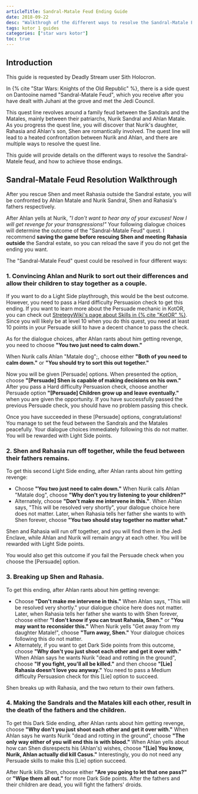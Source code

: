 ```yaml
---
articleTitle: Sandral-Matale Feud Ending Guide
date: 2018-09-22
desc: "Walkthrogh of the different ways to resolve the Sandral-Matale Feud quest in Star Wars: Knights of the Old Republic."
tags: kotor 1 guides
categories: ["star wars kotor"]
toc: true
---
```


## Introduction

This guide is requested by Deadly Stream user Sith Holocron.

In {% cite "Star Wars: Knights of the Old Republic" %}, there is a side quest on Dantooine named "Sandral-Matale Feud", which you receive after you have dealt with Juhani at the grove and met the Jedi Council.

This quest line revolves around a family feud between the Sandrals and the Matales, mainly between their patriarchs, Nurik Sandral and Ahlan Matale. As you progress the quest line, you will discover that Nurik's daughter, Rahasia and Ahlan's son, Shen are romantically involved. The quest line will lead to a heated confrontation between Nurik and Ahlan, and there are multiple ways to resolve the quest line.

This guide will provide details on the different ways to resolve the Sandral-Matele feud, and how to achieve those endings.

## Sandral-Matale Feud Resolution Walkthrough

After you rescue Shen and meet Rahasia outside the Sandral estate, you will be confronted by Ahlan Matale and Nurik Sandral, Shen and Rahasia's fathers respectively.

After Ahlan yells at Nurik, *"I don't want to hear any of your excuses! Now I will get revenge for your transgressions!"* Your following dialogue choices will determine the outcome of the "Sandral-Matale Feud" quest. I recommend **saving the game before rescuing Shen and meeting Rahasia outside** the Sandral estate, so you can reload the save if you do not get the ending you want.

The "Sandral-Matale Feud" quest could be resolved in four different ways:

### 1\. Convincing Ahlan and Nurik to sort out their differences and allow their children to stay together as a couple.

If you want to do a Light Side playthrough, this would be the best outcome. However, you need to pass a Hard difficulty Persuasion check to get this ending. If you want to learn more about the Persuade mechanic in KotOR, you can check out [StretegyWiki's page about Skills in {% cite "KotOR" %}](https://strategywiki.org/wiki/Star_Wars:_Knights_of_the_Old_Republic/Skills#Persuade). Since you will likely be at level 10 when you do this quest, you need at least 10 points in your Persuade skill to have a decent chance to pass the check.

As for the dialogue choices, after Ahlan rants about him getting revenge, you need to choose **"You two just need to calm down."**

When Nurik calls Ahlan "Matale dog";, choose either **"Both of you need to calm down."** or **"You should try to sort this out together."**

Now you will be given \[Persuade\] options. When presented the option, choose **"\[Persuade\] Shen is capable of making decisions on his own."** After you pass a Hard difficulty Persuasion check, choose another Persuade option **"\[Persuade\] Children grow up and leave eventually."** when you are given the opportunity. If you have successfully passed the previous Persuade check, you should have no problem passing this check.

Once you have succeeded in these \[Persuade\] options, congratulations! You manage to set the feud between the Sandrals and the Matales peacefully. Your dialogue choices immediately following this do not matter. You will be rewarded with Light Side points.

### 2\. Shen and Rahasia run off together, while the feud between their fathers remains.

To get this second Light Side ending, after Ahlan rants about him getting revenge:

* Choose **"You two just need to calm down."** When Nurik calls Ahlan "Matale dog", choose **"Why don't you try listening to your children?"**
* Alternately, choose **"Don't make me intervene in this."**. When Ahlan says, "This will be resolved very shortly", your dialogue choice here does not matter. Later, when Rahasia tells her father she wants to with Shen forever, choose **"You two should stay together no matter what."**

Shen and Rahasia will run off together, and you will find them in the Jedi Enclave, while Ahlan and Nurik will remain angry at each other. You will be rewarded with Light Side points.

You would also get this outcome if you fail the Persuade check when you choose the \[Persuade\] option.

### 3\. Breaking up Shen and Rahasia.

To get this ending, after Ahlan rants about him getting revenge:

* Choose **"Don't make me intervene in this."** When Ahlan says, "This will be resolved very shortly." your dialogue choice here does not matter. Later, when Rahasia tells her father she wants to with Shen forever, choose either **"I don't know if you can trust Rahasia, Shen."** or **"You may want to reconsider this."** When Nurik yells "Get away from my daughter Matale!", choose **"Turn away, Shen."** Your dialogue choices following this do not matter.
* Alternately, if you want to get Dark Side points from this outcome, choose **"Why don't you just shoot each other and get it over with."** When Ahlan says he wants Nurik "dead and rotting in the ground", choose **"If you fight, you'll all be killed."** and then choose **"\[Lie\] Rahasia doesn't love you anyway."** You need to pass a Medium difficulty Persuasion check for this \[Lie\] option to succeed.

Shen breaks up with Rahasia, and the two return to their own fathers.

### 4\. Making the Sandrals and the Matales kill each other, result in the death of the fathers and the children.

To get this Dark Side ending, after Ahlan rants about him getting revenge, choose **"Why don't you just shoot each other and get it over with."** When Ahlan says he wants Nurik "dead and rotting in the ground", choose **"The only way either of you will end this is with blood."** When Ahlan yells about how can Shen disrespects his (Ahlan's) wishes, choose **"\[Lie\] You know, Nurik, Ahlan actually did kill Casus."** Interestingly, you do not need any Persuade skills to make this \[Lie\] option succeed.

After Nurik kills Shen, choose either **"Are you going to let that one pass?"** or **"Wipe them all out."** for more Dark Side points. After the fathers and their children are dead, you will fight the fathers' droids.
